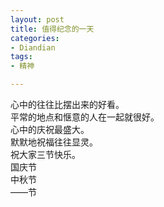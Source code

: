 ```yaml
---
layout: post
title: 值得纪念的一天
categories:
- Diandian
tags:
- 精神

---
```

心中的往往比摆出来的好看。
<br />平常的地点和惬意的人在一起就很好。
<br />心中的庆祝最盛大。
<br />默默地祝福往往显灵。
<br />祝大家三节快乐。
<br />国庆节
<br />中秋节
<br />——节
